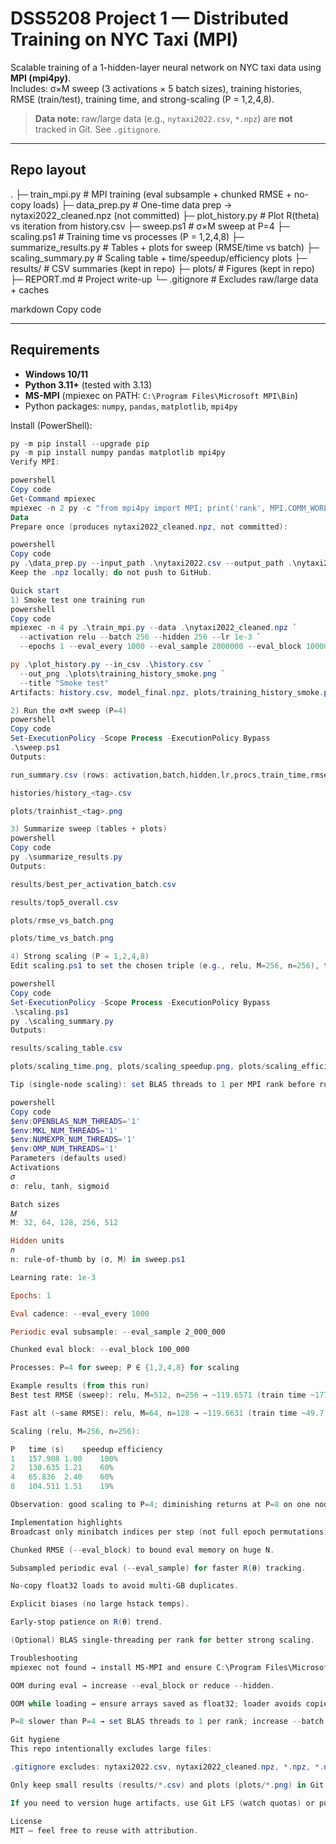 # DSS5208 Project 1 — Distributed Training on NYC Taxi (MPI)

Scalable training of a 1-hidden-layer neural network on NYC taxi data using **MPI (mpi4py)**.  
Includes: σ×M sweep (3 activations × 5 batch sizes), training histories, RMSE (train/test), training time, and strong-scaling (P = 1,2,4,8).

> **Data note:** raw/large data (e.g., `nytaxi2022.csv`, `*.npz`) are **not** tracked in Git. See `.gitignore`.

---

## Repo layout

.
├─ train_mpi.py # MPI training (eval subsample + chunked RMSE + no-copy loads)
├─ data_prep.py # One-time data prep → nytaxi2022_cleaned.npz (not committed)
├─ plot_history.py # Plot R(theta) vs iteration from history.csv
├─ sweep.ps1 # σ×M sweep at P=4
├─ scaling.ps1 # Training time vs processes (P = 1,2,4,8)
├─ summarize_results.py # Tables + plots for sweep (RMSE/time vs batch)
├─ scaling_summary.py # Scaling table + time/speedup/efficiency plots
├─ results/ # CSV summaries (kept in repo)
├─ plots/ # Figures (kept in repo)
├─ REPORT.md # Project write-up
└─ .gitignore # Excludes raw/large data + caches

markdown
Copy code

---

## Requirements

- **Windows 10/11**
- **Python 3.11+** (tested with 3.13)
- **MS-MPI** (mpiexec on PATH: `C:\Program Files\Microsoft MPI\Bin`)
- Python packages: `numpy`, `pandas`, `matplotlib`, `mpi4py`

Install (PowerShell):

```powershell
py -m pip install --upgrade pip
py -m pip install numpy pandas matplotlib mpi4py
Verify MPI:

powershell
Copy code
Get-Command mpiexec
mpiexec -n 2 py -c "from mpi4py import MPI; print('rank', MPI.COMM_WORLD.Get_rank(), 'of', MPI.COMM_WORLD.Get_size())"
Data
Prepare once (produces nytaxi2022_cleaned.npz, not committed):

powershell
Copy code
py .\data_prep.py --input_path .\nytaxi2022.csv --output_path .\nytaxi2022_cleaned.npz
Keep the .npz locally; do not push to GitHub.

Quick start
1) Smoke test one training run
powershell
Copy code
mpiexec -n 4 py .\train_mpi.py --data .\nytaxi2022_cleaned.npz `
  --activation relu --batch 256 --hidden 256 --lr 1e-3 `
  --epochs 1 --eval_every 1000 --eval_sample 2000000 --eval_block 100000 --seed 123

py .\plot_history.py --in_csv .\history.csv `
  --out_png .\plots\training_history_smoke.png `
  --title "Smoke test"
Artifacts: history.csv, model_final.npz, plots/training_history_smoke.png.

2) Run the σ×M sweep (P=4)
powershell
Copy code
Set-ExecutionPolicy -Scope Process -ExecutionPolicy Bypass
.\sweep.ps1
Outputs:

run_summary.csv (rows: activation,batch,hidden,lr,procs,train_time,rmse_train,rmse_test)

histories/history_<tag>.csv

plots/trainhist_<tag>.png

3) Summarize sweep (tables + plots)
powershell
Copy code
py .\summarize_results.py
Outputs:

results/best_per_activation_batch.csv

results/top5_overall.csv

plots/rmse_vs_batch.png

plots/time_vs_batch.png

4) Strong scaling (P = 1,2,4,8)
Edit scaling.ps1 to set the chosen triple (e.g., relu, M=256, n=256), then:

powershell
Copy code
Set-ExecutionPolicy -Scope Process -ExecutionPolicy Bypass
.\scaling.ps1
py .\scaling_summary.py
Outputs:

results/scaling_table.csv

plots/scaling_time.png, plots/scaling_speedup.png, plots/scaling_efficiency.png

Tip (single-node scaling): set BLAS threads to 1 per MPI rank before running:

powershell
Copy code
$env:OPENBLAS_NUM_THREADS='1'
$env:MKL_NUM_THREADS='1'
$env:NUMEXPR_NUM_THREADS='1'
$env:OMP_NUM_THREADS='1'
Parameters (defaults used)
Activations 
𝜎
σ: relu, tanh, sigmoid

Batch sizes 
𝑀
M: 32, 64, 128, 256, 512

Hidden units 
𝑛
n: rule-of-thumb by (σ, M) in sweep.ps1

Learning rate: 1e-3

Epochs: 1

Eval cadence: --eval_every 1000

Periodic eval subsample: --eval_sample 2_000_000

Chunked eval block: --eval_block 100_000

Processes: P=4 for sweep; P ∈ {1,2,4,8} for scaling

Example results (from this run)
Best test RMSE (sweep): relu, M=512, n=256 → ~119.6571 (train time ~177.9 s)

Fast alt (~same RMSE): relu, M=64, n=128 → ~119.6631 (train time ~49.7 s)

Scaling (relu, M=256, n=256):

P	time (s)	speedup	efficiency
1	157.908	1.00	100%
2	130.635	1.21	60%
4	65.836	2.40	60%
8	104.511	1.51	19%

Observation: good scaling to P=4; diminishing returns at P=8 on one node due to memory bandwidth, comms overhead, and BLAS thread oversubscription.

Implementation highlights
Broadcast only minibatch indices per step (not full epoch permutations).

Chunked RMSE (--eval_block) to bound eval memory on huge N.

Subsampled periodic eval (--eval_sample) for faster R(θ) tracking.

No-copy float32 loads to avoid multi-GB duplicates.

Explicit biases (no large hstack temps).

Early-stop patience on R(θ) trend.

(Optional) BLAS single-threading per rank for better strong scaling.

Troubleshooting
mpiexec not found → install MS-MPI and ensure C:\Program Files\Microsoft MPI\Bin is on PATH.

OOM during eval → increase --eval_block or reduce --hidden.

OOM while loading → ensure arrays saved as float32; loader avoids copies.

P=8 slower than P=4 → set BLAS threads to 1 per rank; increase --batch; run from a local (non-OneDrive) path.

Git hygiene
This repo intentionally excludes large files:

.gitignore excludes: nytaxi2022.csv, nytaxi2022_cleaned.npz, *.npz, *.npy, sample_data/, model_final.npz

Only keep small results (results/*.csv) and plots (plots/*.png) in Git.

If you need to version huge artifacts, use Git LFS (watch quotas) or publish data via releases/cloud storage and link here.

License
MIT — feel free to reuse with attribution.